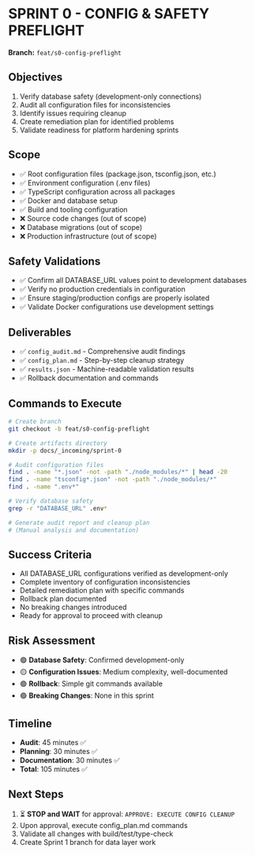 # SPRINT 0 - CONFIG & SAFETY PREFLIGHT
**Branch:** `feat/s0-config-preflight`

## Objectives
1. Verify database safety (development-only connections)
2. Audit all configuration files for inconsistencies
3. Identify issues requiring cleanup
4. Create remediation plan for identified problems
5. Validate readiness for platform hardening sprints

## Scope
- ✅ Root configuration files (package.json, tsconfig.json, etc.)
- ✅ Environment configuration (.env files)
- ✅ TypeScript configuration across all packages
- ✅ Docker and database setup
- ✅ Build and tooling configuration
- ❌ Source code changes (out of scope)
- ❌ Database migrations (out of scope)
- ❌ Production infrastructure (out of scope)

## Safety Validations
- ✅ Confirm all DATABASE_URL values point to development databases
- ✅ Verify no production credentials in configuration
- ✅ Ensure staging/production configs are properly isolated
- ✅ Validate Docker configurations use development settings

## Deliverables
- ✅ `config_audit.md` - Comprehensive audit findings
- ✅ `config_plan.md` - Step-by-step cleanup strategy  
- ✅ `results.json` - Machine-readable validation results
- ✅ Rollback documentation and commands

## Commands to Execute
```bash
# Create branch
git checkout -b feat/s0-config-preflight

# Create artifacts directory
mkdir -p docs/_incoming/sprint-0

# Audit configuration files
find . -name "*.json" -not -path "./node_modules/*" | head -20
find . -name "tsconfig*.json" -not -path "./node_modules/*"
find . -name ".env*"

# Verify database safety
grep -r "DATABASE_URL" .env*

# Generate audit report and cleanup plan
# (Manual analysis and documentation)
```

## Success Criteria
- All DATABASE_URL configurations verified as development-only
- Complete inventory of configuration inconsistencies
- Detailed remediation plan with specific commands
- Rollback plan documented
- No breaking changes introduced
- Ready for approval to proceed with cleanup

## Risk Assessment
- 🟢 **Database Safety**: Confirmed development-only
- 🟡 **Configuration Issues**: Medium complexity, well-documented
- 🟢 **Rollback**: Simple git commands available
- 🟢 **Breaking Changes**: None in this sprint

## Timeline
- **Audit**: 45 minutes ✅
- **Planning**: 30 minutes ✅  
- **Documentation**: 30 minutes ✅
- **Total**: 105 minutes ✅

## Next Steps
1. ⏳ **STOP and WAIT** for approval: `APPROVE: EXECUTE CONFIG CLEANUP`
2. Upon approval, execute config_plan.md commands
3. Validate all changes with build/test/type-check
4. Create Sprint 1 branch for data layer work